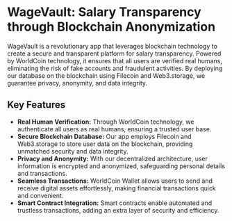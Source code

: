 # WageVault: Salary Transparency through Blockchain Anonymization

WageVault is a revolutionary app that leverages blockchain technology to create a secure and transparent platform for salary transparency. Powered by WorldCoin technology, it ensures that all users are verified real humans, eliminating the risk of fake accounts and fraudulent activities. By deploying our database on the blockchain using Filecoin and Web3.storage, we guarantee privacy, anonymity, and data integrity.

## Key Features

- **Real Human Verification:** Through WorldCoin technology, we authenticate all users as real humans, ensuring a trusted user base.
- **Secure Blockchain Database:** Our app employs Filecoin and Web3.storage to store user data on the blockchain, providing unmatched security and data integrity.
- **Privacy and Anonymity:** With our decentralized architecture, user information is encrypted and anonymized, safeguarding personal details and transactions.
- **Seamless Transactions:** WorldCoin Wallet allows users to send and receive digital assets effortlessly, making financial transactions quick and convenient.
- **Smart Contract Integration:** Smart contracts enable automated and trustless transactions, adding an extra layer of security and efficiency.


